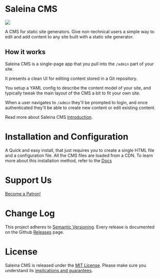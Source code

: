 # Saleina CMS

[![](https://data.jsdelivr.com/v1/package/npm/saleina-cms/badge)](https://www.jsdelivr.com/package/npm/saleina-cms)

A CMS for static site generators. Give non-technical users a simple way to edit
and add content to any site built with a static site generator.

## How it works

Saleina CMS is a single-page app that you pull into the `/admin` part of your site.

It presents a clean UI for editing content stored in a Git repository.

You setup a YAML config to describe the content model of your site, and typically
tweak the main layout of the CMS a bit to fit your own site.

When a user navigates to `/admin` they'll be prompted to login, and once authenticated
they'll be able to create new content or edit existing content.

Read more about Saleina CMS [Introduction](https://saleinacms.org/docs/introduction/).

# Installation and Configuration

A Quick and easy install, that just requires you to create a single HTML file and a configuration file. All the CMS files are loaded from a CDN. To learn more about this installation method, refer to the [Docs](https://saleinacms.org/docs/)

# Support Us

<a href="https://www.patreon.com/bePatron?u=13775036" data-patreon-widget-type="become-patron-button">Become a Patron!</a>

# Change Log

This project adheres to [Semantic Versioning](http://semver.org/).
Every release is documented on the Github [Releases](https://github.com/saleina/SaleinaCMS/releases) page.

# License

Saleina CMS is released under the [MIT License](LICENSE).
Please make sure you understand its [implications and guarantees](https://writing.kemitchell.com/2016/09/21/MIT-License-Line-by-Line.html).